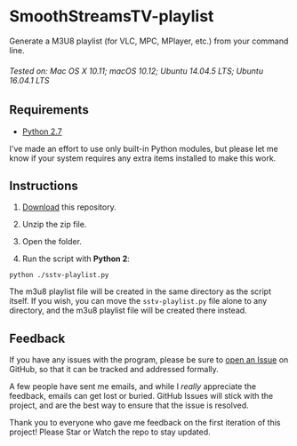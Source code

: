 # SmoothStreamsTV-playlist
Generate a M3U8 playlist (for VLC, MPC, MPlayer, etc.) from your command line.

###### Tested on: Mac OS X 10.11; macOS 10.12; Ubuntu 14.04.5 LTS; Ubuntu 16.04.1 LTS


## Requirements

* [Python 2.7](https://www.python.org/download/releases/2.7/)

I've made an effort to use only built-in Python modules, but please let me know if your system requires any extra items installed to make this work.


## Instructions

1. [Download](https://github.com/stvhwrd/SmoothStreamsTV-playlist/archive/master.zip) this repository.

2. Unzip the zip file.

3. Open the folder.

4. Run the script with **Python 2**:

`python ./sstv-playlist.py`

The m3u8 playlist file will be created in the same directory as the script itself.
If you wish, you can move the `sstv-playlist.py` file alone to any directory, and the m3u8 playlist file will be created there instead.


## Feedback

If you have any issues with the program, please be sure to [open an Issue](https://github.com/stvhwrd/SmoothStreamsTV-playlist/issues/new) on GitHub, so that it can be tracked and addressed formally.

A few people have sent me emails, and while I *really* appreciate the feedback, emails can get lost or buried.
GitHub Issues will stick with the project, and are the best way to ensure that the issue is resolved.

Thank you to everyone who gave me feedback on the first iteration of this project!  Please Star or Watch the repo to stay updated.
